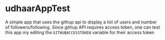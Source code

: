 # udhaarAppTest
A simple app that uses the githup api to display a list of users and number of followers/following. Since githup API requires access token, one can test this app my editing the `GITHUBACCESSTOKEN` variable for their access token
